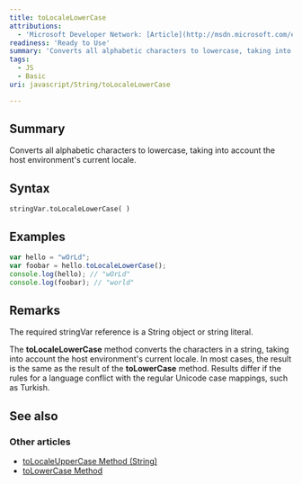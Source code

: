 ```yaml
---
title: toLocaleLowerCase
attributions:
  - 'Microsoft Developer Network: [Article](http://msdn.microsoft.com/en-us/library/ie/94h6w1kx(v=vs.94).aspx)'
readiness: 'Ready to Use'
summary: 'Converts all alphabetic characters to lowercase, taking into account the host environment''s current locale.'
tags:
  - JS
  - Basic
uri: javascript/String/toLocaleLowerCase

---
```

## Summary

Converts all alphabetic characters to lowercase, taking into account the host environment's current locale.

## Syntax

    stringVar.toLocaleLowerCase( )

## Examples

``` js
var hello = "wOrLd";
var foobar = hello.toLocaleLowerCase();
console.log(hello); // "wOrLd"
console.log(foobar); // "world"
```

## Remarks

The required stringVar reference is a String object or string literal.

The **toLocaleLowerCase** method converts the characters in a string, taking into account the host environment's current locale. In most cases, the result is the same as the result of the **toLowerCase** method. Results differ if the rules for a language conflict with the regular Unicode case mappings, such as Turkish.

## See also

### Other articles

-   [toLocaleUpperCase Method (String)](/javascript/String/toLocaleUpperCase)
-   [toLowerCase Method](/javascript/String/toLowerCase)

